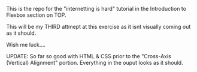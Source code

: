 This is the repo for the "internetting is hard" tutorial in the Introduction to Flexbox section on TOP.

This will be my THIRD attmept at this exercise as it isnt visually coming out as it should.

Wish me luck....

UPDATE:
So far so good with HTML & CSS prior to the 
"Cross-Axis (Vertical) Alignment" portion. Everything in the ouput looks as it should.
